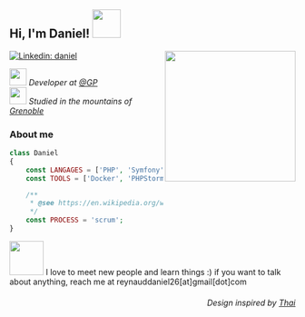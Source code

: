 <h2> Hi, I'm Daniel! <img src="https://pic.funnygifsbox.com/uploads/2020/10/funnygifsbox.com-2020-10-28-07-40-32-39.gif" width="50"></h2>

<img align='right' src="https://avataaars.io/?avatarStyle=Circle&topType=NoHair&accessoriesType=Blank&facialHairType=BeardLight&facialHairColor=BrownDark&clotheType=GraphicShirt&clotheColor=Heather&graphicType=Deer&eyeType=Happy&eyebrowType=DefaultNatural&mouthType=Default&skinColor=Pale" width="230">

[![Linkedin: daniel](https://img.shields.io/badge/-daniel-blue?style=flat-square&logo=Linkedin&logoColor=white&link=https://www.linkedin.com/in/reynadan/)](https://www.linkedin.com/in/reynadan/)


<p>
  <em>
    <img src="https://static.atgp.net/img/logo/logo.2f701a1f9c77.svg" width="30">
      Developer at <a href="https://www.atgp.net/">@GP</a>
    </br>
    <img src="https://favicon-ksup.univ-grenoble-alpes.fr/SITEUI/apple-icon-60x60.png" width="30"> 
      Studied in the mountains of <a href="https://www.univ-grenoble-alpes.fr/">Grenoble</a>
   </em>
</p>

###  About me
```php
class Daniel
{
    const LANGAGES = ['PHP', 'Symfony', 'HTML/CSS', 'JS', 'Mysql'];
    const TOOLS = ['Docker', 'PHPStorm', 'Yarn', 'Sass'];

    /**
     * @see https://en.wikipedia.org/wiki/Scrum_(software_development)
     */
    const PROCESS = 'scrum';
}
```
  <img src="https://pic.funnygifsbox.com/uploads/2020/10/funnygifsbox.com-2020-10-28-07-40-29-77.gif" width="60">
  I love to meet new people and learn things :) if you want to talk about anything, reach me at reynauddaniel26[at]gmail[dot]com
  
  
  <h6 align='right'> Design inspired by <a href='https://github.com/Thaiane/Thaiane'>Thai</a></h5>
